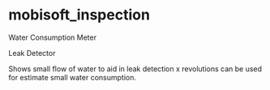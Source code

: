 # mobisoft_inspection

Water Consumption Meter

Leak Detector

Shows small flow of water to aid in leak detection x revolutions can be used for estimate
small water consumption.